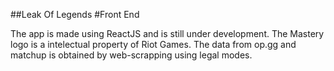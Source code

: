 ##Leak Of Legends
#Front End

The app is made using ReactJS and is still under development.
The Mastery logo is a intelectual property of Riot Games.
The data from op.gg and matchup is obtained by web-scrapping using legal modes.
